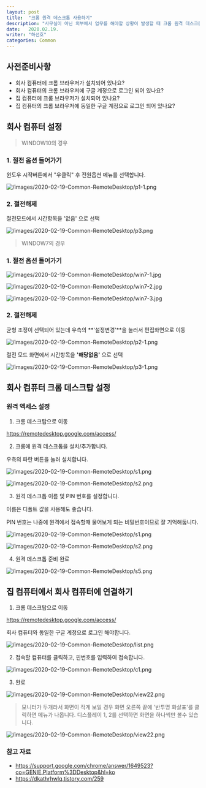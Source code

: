 ```yaml
---
layout: post
title:  "크롬 원격 데스크톱 사용하기"
description: "사무실이 아닌 외부에서 업무를 해야할 상황이 발생할 때 크롬 원격 데스크톱을 이용하여 원격지에서 연결할 수 있습니다."
date:   2020.02.19.
writer: "하선호"
categories: Common
---
```


<!-- ## 준비사항

1. 회사 컴퓨터와 원격 사용 PC 모두 크롬 브라우저가 설치되어 있어야 합니다.
2. 원격 대상 / 원격 사용 PC 모두 동일한 구글 계정으로 로그인을 해야합니다.
2. 절전모드시 네트워크가 해제되어 원격이 종료되므로 원격대상 PC는 절전모드 해제하는 것이 좋습니다. -->

## 사전준비사항

- 회사 컴퓨터에 크롬 브라우저가 설치되어 있나요?
- 회사 컴퓨터의 크롬 브라우저에 구글 계정으로 로그인 되어 있나요?
- 집 컴퓨터에 크롬 브라우저가 설치되어 있나요?
- 집 컴퓨터의 크롬 브라우저에 동일한 구글 계정으로 로그인 되어 있나요?


## 회사 컴퓨터 설정

> WINDOW10의 경우

### 1. 절전 옵션 들어가기

윈도우 시작버튼에서 "우클릭" 후 전원옵션 메뉴를 선택합니다.
  
![/images/2020-02-19-Common-RemoteDesktop/p1-1.png](/images/2020-02-19-Common-RemoteDesktop/p1-1.png)   


### 2. 절전해제

절전모드에서 시간항목을 '없음' 으로 선택
   
![/images/2020-02-19-Common-RemoteDesktop/p3.png](/images/2020-02-19-Common-RemoteDesktop/p3.png)
   

> WINDOW7의 경우

### 1. 절전 옵션 들어가기


![/images/2020-02-19-Common-RemoteDesktop/win7-1.jpg](/images/2020-02-19-Common-RemoteDesktop/win7-1.jpg)


![/images/2020-02-19-Common-RemoteDesktop/win7-2.jpg](/images/2020-02-19-Common-RemoteDesktop/win7-2.jpg)


![/images/2020-02-19-Common-RemoteDesktop/win7-3.jpg](/images/2020-02-19-Common-RemoteDesktop/win7-3.jpg)


### 2. 절전해제

균형 조정이 선택되어 있는데 우측의 **'설정변경'**을 눌러서 편집화면으로 이동

![/images/2020-02-19-Common-RemoteDesktop/p2-1.png](/images/2020-02-19-Common-RemoteDesktop/p2-1.png)

절전 모드 화면에서 시간항목을 **'해당없음'** 으로 선택

![/images/2020-02-19-Common-RemoteDesktop/p3-1.png](/images/2020-02-19-Common-RemoteDesktop/p3-1.png)



## 회사 컴퓨터 크롬 데스크탑 설정

### 원격 액세스 설정

1. 크롬 데스크탑으로 이동

<https://remotedesktop.google.com/access/>

2. 크롬에 원격 데스크톱을 설치/추가합니다.

우측의 파란 버튼을 눌러 설치합니다.

![/images/2020-02-19-Common-RemoteDesktop/s1.png](/images/2020-02-19-Common-RemoteDesktop/s1.png)

![/images/2020-02-19-Common-RemoteDesktop/s2.png](/images/2020-02-19-Common-RemoteDesktop/s2.png)

3. 원격 데스크톱 이름 및 PIN 번호를 설정합니다.

이름은 디폴트 값을 사용해도 좋습니다.

PIN 번호는 나중에 원격에서 접속할때 물어보게 되는 비밀번호이므로 잘 기억해둡니다.

![/images/2020-02-19-Common-RemoteDesktop/s1.png](/images/2020-02-19-Common-RemoteDesktop/s3.png)

![/images/2020-02-19-Common-RemoteDesktop/s2.png](/images/2020-02-19-Common-RemoteDesktop/s4.png)
  
4. 원격 데스크톱 준비 완료

![/images/2020-02-19-Common-RemoteDesktop/s5.png](/images/2020-02-19-Common-RemoteDesktop/s5.png) 


## 집 컴퓨터에서 회사 컴퓨터에 연결하기


1. 크롬 데스크탑으로 이동

<https://remotedesktop.google.com/access/>

회사 컴퓨터와 동일한 구글 계정으로 로그인 해야합니다.

![/images/2020-02-19-Common-RemoteDesktop/list.png](/images/2020-02-19-Common-RemoteDesktop/view1.png) 


2. 접속할 컴퓨터를 클릭하고, 핀번호를 입력하여 접속합니다.
  
![/images/2020-02-19-Common-RemoteDesktop/c1.png](/images/2020-02-19-Common-RemoteDesktop/c1.png) 

3. 완료

![/images/2020-02-19-Common-RemoteDesktop/view22.png](/images/2020-02-19-Common-RemoteDesktop/view22.png) 



> 모니터가 두개라서 화면이 작게 보일 경우 화면 오른쪽 끝에 '반투명 화살표'를 클릭하면 메뉴가 나옵니다.
> 디스플레이 1, 2를 선택하면 화면을 하나씩만 볼수 있습니다.

![/images/2020-02-19-Common-RemoteDesktop/view22.png](/images/2020-02-19-Common-RemoteDesktop/view2.png) 


### 참고 자료

- <https://support.google.com/chrome/answer/1649523?co=GENIE.Platform%3DDesktop&hl=ko>
- <https://dkathrhwlq.tistory.com/259>
